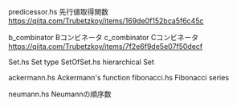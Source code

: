 
predicessor.hs      先行値取得関数
https://qiita.com/Trubetzkoy/items/169de0f152bca5f6c45c

b_combinator        Bコンビネータ
c_combinator        Cコンビネータ
https://qiita.com/Trubetzkoy/items/7f2e6f9de5e07f50decf

Set.hs              Set type
SetOfSet.hs         hierarchical Set

ackermann.hs        Ackermann's function
fibonacci.hs        Fibonacci series

neumann.hs          Neumannの順序数
